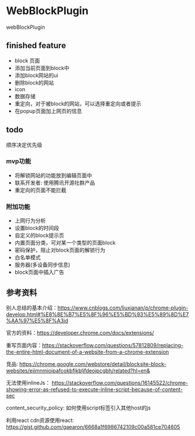 # WebBlockPlugin
webBlockPlugin

## finished feature

* block 页面
* 添加当前页面到block中
* 添加block网站的ui
* 删除block的网站
* icon
* 数据存储
* 重定向，对于被block的网站，可以选择重定向或者提示
* 在popup页面加上网页的信息

## todo

顺序决定优先级

### mvp功能

* 将解锁网站的功能放到编辑页面中
* 联系开发者: 使用腾讯开源社群产品
* 重定向的页面不能拦截

### 附加功能

* 上网行为分析
* 设置block的时间段 
* 自定义的block提示页
* 内置页面分类，可对某一个类型的页面block
* 密码保护，阻止对block页面的解锁行为
* 白名单模式
* 服务器(多设备同步信息)
* block页面中插入广告

## 参考资料

别人总结的基本介绍：https://www.cnblogs.com/liuxianan/p/chrome-plugin-develop.html#%E8%8E%B7%E5%8F%96%E5%BD%93%E5%89%8D%E7%AA%97%E5%8F%A3id

官方的资料：https://developer.chrome.com/docs/extensions/

重写页面内容：https://stackoverflow.com/questions/57812809/replacing-the-entire-html-document-of-a-website-from-a-chrome-extension

竞品: https://chrome.google.com/webstore/detail/blocksite-block-websites/eiimnmioipafcokbfikbljfdeojpcgbh/related?hl=en&

无法使用inlineJs： https://stackoverflow.com/questions/16145522/chrome-showing-error-as-refused-to-execute-inline-script-because-of-content-sec

content_security_policy: 如何使用script标签引入其他host的js

利用react cdn资源使用react: https://gist.github.com/gaearon/6668a1f6986742109c00a581ce704605
